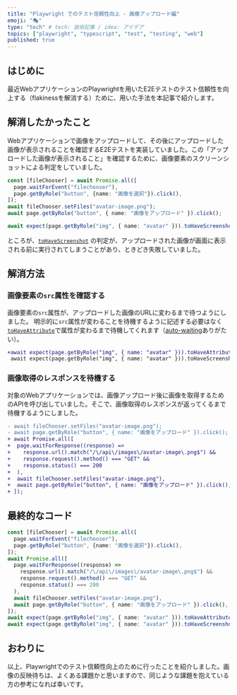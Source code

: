 ```yaml
---
title: "Playwright でのテスト信頼性向上 - 画像アップロード編"
emoji: "🎭"
type: "tech" # tech: 技術記事 / idea: アイデア
topics: ["playwright", "typescript", "test", "testing", "web"]
published: true
---
```


## はじめに

最近WebアプリケーションのPlaywrightを用いたE2Eテストのテスト信頼性を向上する（flakinessを解消する）ために、用いた手法を本記事で紹介します。

## 解消したかったこと

Webアプリケーションで画像をアップロードして、その後にアップロードした画像が表示されることを確認するE2Eテストを実装していました。この「アップロードした画像が表示されること」を確認するために、画像要素のスクリーンショットによる判定をしていました。

```typescript
const [fileChooser] = await Promise.all([
  page.waitForEvent("filechooser"),
  page.getByRole("button", {name: "画像を選択"}).click(),
]);
await fileChooser.setFiles("avatar-image.png");
await page.getByRole("button", { name: "画像をアップロード" }).click();

await expect(page.getByRole("img", { name: "avatar" })).toHaveScreenshot("expected-image.png");
```

ところが、[`toHaveScreenshot`](https://playwright.dev/docs/api/class-locatorassertions#locator-assertions-to-have-screenshot-1) の判定が、アップロードされた画像が画面に表示される前に実行されてしまうことがあり、ときどき失敗していました。

## 解消方法

### 画像要素の`src`属性を確認する

画像要素の`src`属性が、アップロードした画像のURLに変わるまで待つようにしました。
明示的に`src`属性が変わることを待機するように記述する必要はなく[`toHaveAttribute`](https://playwright.dev/docs/api/class-locatorassertions#locator-assertions-to-have-attribute)で属性が変わるまで待機してくれます（[auto-waiting](https://playwright.dev/docs/actionability#assertions)ありがたい）。

```diff typescript
+await expect(page.getByRole("img", { name: "avatar" })).toHaveAttribute("src", /avatar-image\.png$/);
 await expect(page.getByRole("img", { name: "avatar" })).toHaveScreenshot("expected-image.png");
```

### 画像取得のレスポンスを待機する

対象のWebアプリケーションでは、画像アップロード後に画像を取得するためのAPIを呼び出していました。そこで、画像取得のレスポンスが返ってくるまで待機するようにしました。

```diff typescript
- await fileChooser.setFiles("avatar-image.png");
- await page.getByRole("button", { name: "画像をアップロード" }).click();
+ await Promise.all([
+  page.waitForResponse((response) =>
+    response.url().match("/\/api\/images\/avatar-image\.png$") &&
+    response.request().method() === "GET" &&
+    response.status() === 200
+  ),
+  await fileChooser.setFiles("avatar-image.png"),
+  await page.getByRole("button", { name: "画像をアップロード" }).click(),
+ ]);
```

## 最終的なコード

```typescript
const [fileChooser] = await Promise.all([
  page.waitForEvent("filechooser"),
  page.getByRole("button", {name: "画像を選択"}).click(),
]);
await Promise.all([
  page.waitForResponse((response) =>
    response.url().match("/\/api\/images\/avatar-image\.png$") &&
    response.request().method() === "GET" &&
    response.status() === 200
  ),
  await fileChooser.setFiles("avatar-image.png"),
  await page.getByRole("button", { name: "画像をアップロード" }).click(),
]);
await expect(page.getByRole("img", { name: "avatar" })).toHaveAttribute("src", /avatar-image\.png$/);
await expect(page.getByRole("img", { name: "avatar" })).toHaveScreenshot("expected-image.png");
```

## おわりに

以上、Playwrightでのテスト信頼性向上のために行ったことを紹介しました。画像の反映待ちは、よくある課題かと思いますので、同じような課題を抱えている方の参考になれば幸いです。
